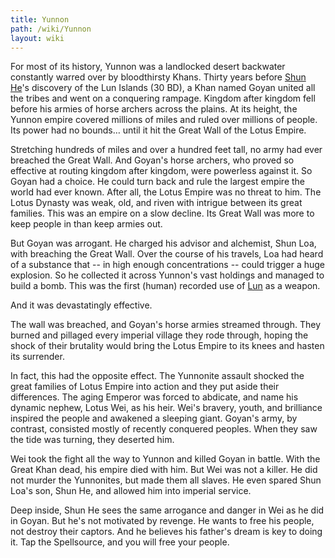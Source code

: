 ```yaml
---
title: Yunnon
path: /wiki/Yunnon
layout: wiki
---
```


For most of its history, Yunnon was a landlocked desert backwater constantly warred over by bloodthirsty Khans.
Thirty years before [Shun He](/wiki/Shun_He "wikilink")'s discovery of the Lun Islands (30 BD), a Khan named Goyan united all the tribes and went on a conquering rampage.
Kingdom after kingdom fell before his armies of horse archers across the plains.
At its height, the Yunnon empire covered millions of miles and ruled over millions of people.
Its power had no bounds… until it hit the Great Wall of the Lotus Empire.

Stretching hundreds of miles and over a hundred feet tall, no army had ever breached the Great Wall.
And Goyan's horse archers, who proved so effective at routing kingdom after kingdom, were powerless against it.
So Goyan had a choice. He could turn back and rule the largest empire the world had ever known.
After all, the Lotus Empire was no threat to him.
The Lotus Dynasty was weak, old, and riven with intrigue between its great families.
This was an empire on a slow decline.
Its Great Wall was more to keep people in than keep armies out.

But Goyan was arrogant.
He charged his advisor and alchemist, Shun Loa, with breaching the Great Wall.
Over the course of his travels, Loa had heard of a substance that -- in high enough concentrations -- could trigger a huge explosion.
So he collected it across Yunnon's vast holdings and managed to build a bomb.
This was the first (human) recorded use of [Lun](/wiki/Lun "wikilink") as a weapon.

And it was devastatingly effective.

The wall was breached, and Goyan's horse armies streamed through.
They burned and pillaged every imperial village they rode through, hoping the shock of their brutality would bring the Lotus Empire to its knees and hasten its surrender.

In fact, this had the opposite effect.
The Yunnonite assault shocked the great families of Lotus Empire into action and they put aside their differences.
The aging Emperor was forced to abdicate, and name his dynamic nephew, Lotus Wei, as his heir.
Wei's bravery, youth, and brilliance inspired the people and awakened a sleeping giant.
Goyan's army, by contrast, consisted mostly of recently conquered peoples.
When they saw the tide was turning, they deserted him.

Wei took the fight all the way to Yunnon and killed Goyan in battle.
With the Great Khan dead, his empire died with him.
But Wei was not a killer.
He did not murder the Yunnonites, but made them all slaves.
He even spared Shun Loa's son, Shun He, and allowed him into imperial service.

Deep inside, Shun He sees the same arrogance and danger in Wei as he did in Goyan.
But he's not motivated by revenge.
He wants to free his people, not destroy their captors.
And he believes his father's dream is key to doing it.
Tap the Spellsource, and you will free your people.